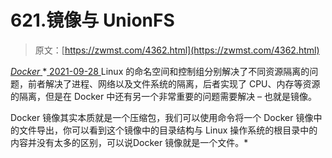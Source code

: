<!--yml
category: 未分类
date: 0001-01-01 00:00:00
-->

# 621.镜像与 UnionFS

> 原文：[https://zwmst.com/4362.html](https://zwmst.com/4362.html)

   [ *Docker* ](https://zwmst.com/docker)*[ <time datetime="2021-09-28T23:31:10+08:00"> 2021-09-28 </time> ](https://zwmst.com/4362.html)  Linux 的命名空间和控制组分别解决了不同资源隔离的问题，前者解决了进程、网络以及文件系统的隔离，后者实现了 CPU、内存等资源的隔离，但是在 Docker 中还有另一个非常重要的问题需要解决 – 也就是镜像。

Docker 镜像其实本质就是一个压缩包，我们可以使用命令将一个 Docker 镜像中的文件导出，你可以看到这个镜像中的目录结构与 Linux 操作系统的根目录中的内容并没有太多的区别，可以说Docker 镜像就是一个文件。*